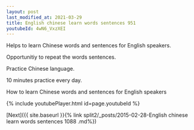 ```yaml
---
layout: post
last_modified_at: 2021-03-29
title: English chinese learn words sentences 951 
youtubeId: 4wN6_VxzXEI
---
```

 
 
Helps to learn Chinese words and sentences for English speakers.

Opportunitiy to repeat the words sentences. 

Practice Chinese language. 
 
10 minutes practice every day. 
 
How to learn Chinese words and sentences for English speakers 
 
{% include youtubePlayer.html id=page.youtubeId %}
 
 
[Next]({{ site.baseurl }}{% link  split2/_posts/2015-02-28-English chinese learn words sentences 1088 .md%})
 
